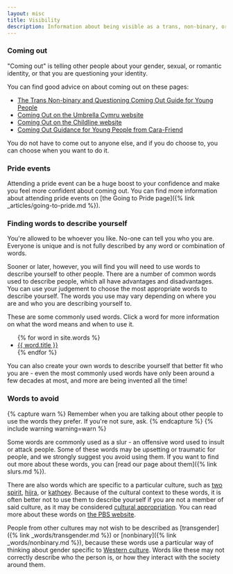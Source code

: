 ```yaml
---
layout: misc
title: Visibility
description: Information about being visible as a trans, non-binary, or gender non-conforming person
---
```


### Coming out

"Coming out" is telling other people about your gender, sexual, or romantic identity, or that you are questioning your identity.

You can find good advice on about coming out on these pages:

- [The Trans Non-binary and Questioning Coming Out Guide for Young People](https://lgbtyouth.org.uk/trans-and-non-binary-coming-out-guide/)
- [Coming Out on the Umbrella Cymru website](https://umbrellagwent.od2.vtiger.com/kb/article/477499-How-do-I-come-out-to-other-people??catid=1&subid=12&coroner=false)
- [Coming Out on the Childline website](https://www.childline.org.uk/info-advice/your-feelings/sexual-identity/coming-out/)
- [Coming Out Guidance for Young People from Cara-Friend](https://cara-friend.org.uk/wp-content/uploads/2021/09/Cara-Friend-Coming-Out-Guide.pdf)

You do not have to come out to anyone else, and if you do choose to, you can choose when you want to do it.

### Pride events

Attending a pride event can be a huge boost to your confidence and make you feel more confident about coming out. You can find more information about attending pride events on [the Going to Pride page]({% link _articles/going-to-pride.md %}).

### Finding words to describe yourself

You're allowed to be whoever you like. No-one can tell you who you are. Everyone is unique and is not fully described by any word or combination of words.

Sooner or later, however, you will find you will need to use words to describe yourself to other people. There are a number of common words used to describe people, which all have advantages and disadvantages. You can use your judgement to choose the most appropriate words to describe yourself. The words you use may vary depending on where you are and who you are describing yourself to.

These are some commonly used words. Click a word for more information on what the word means and when to use it.

<ul class="wordlist">
{% for word in site.words %}
<li><a href="{{ word.url | relative_url }}">{{ word.title }}</a></li>
{% endfor %}
</ul>

You can also create your own words to describe yourself that better fit who you are - even the most commonly used words have only been around a few decades at most, and more are being invented all the time!

### Words to avoid

{% capture warn %}
Remember when you are talking about other people to use the words they prefer. If you're not sure, ask.
{% endcapture %}
{% include warning warning=warn %}

Some words are commonly used as a slur - an offensive word used to insult or attack people. Some of these words may be upsetting or traumatic for people, and we strongly suggest you avoid using them. If you want to find out more about these words, you can [read our page about them]({% link slurs.md %}).

There are also words which are specific to a particular culture, such as [two spirit](https://en.wikipedia.org/wiki/Two-Spirit), [hijra](https://en.wikipedia.org/wiki/Hijra_(South_Asia)), or [kathoey](https://en.wikipedia.org/wiki/Kathoey). Because of the cultural context to these words, it is often better not to use them to describe yourself if you are not a member of said culture, as it may be considered [cultural appropriation](https://en.wikipedia.org/wiki/Cultural_appropriation). You can read more about these words on [the PBS website](https://www.pbs.org/independentlens/content/two-spirits_map-html/).

People from other cultures may not wish to be described as [transgender]({% link _words/transgender.md %}) or [nonbinary]({% link _words/nonbinary.md %}), because these words use a particular way of thinking about gender specific to [Western culture](https://en.wikipedia.org/wiki/Western_culture). Words like these may not correctly describe who the person is, or how they interact with the society around them.


